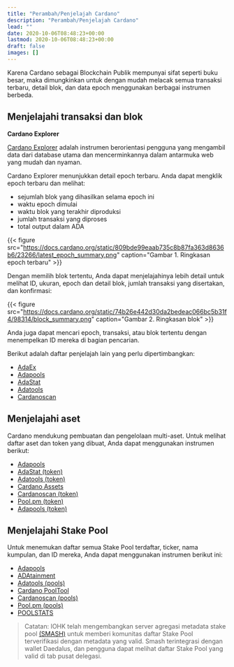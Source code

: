```yaml
---
title: "Perambah/Penjelajah Cardano"
description: "Perambah/Penjelajah Cardano"
lead: ""
date: 2020-10-06T08:48:23+00:00
lastmod: 2020-10-06T08:48:23+00:00
draft: false
images: []
---
```


Karena Cardano sebagai Blockchain Publik mempunyai sifat seperti buku besar, maka dimungkinkan untuk dengan mudah melacak semua transaksi terbaru, detail blok, dan data epoch menggunakan berbagai instrumen berbeda.

## Menjelajahi transaksi dan blok

**Cardano Explorer**

[Cardano Explorer](https://explorer.cardano.org/en.html) adalah instrumen berorientasi pengguna yang mengambil data dari database utama dan mencerminkannya dalam antarmuka web yang mudah dan nyaman.

Cardano Explorer menunjukkan detail epoch terbaru. Anda dapat mengklik epoch terbaru dan melihat:

- sejumlah blok yang dihasilkan selama epoch ini
- waktu epoch dimulai
- waktu blok yang terakhir diproduksi
- jumlah transaksi yang diproses
- total output dalam ADA

{{< figure src="https://docs.cardano.org/static/809bde99eaab735c8b87fa363d8636b6/23266/latest_epoch_summary.png" caption="Gambar 1. Ringkasan epoch terbaru" >}}

Dengan memilih blok tertentu, Anda dapat menjelajahinya lebih detail untuk melihat ID, ukuran, epoch dan detail blok, jumlah transaksi yang disertakan, dan konfirmasi:

{{< figure src="https://docs.cardano.org/static/74b26e442d30da2bedeac066bc5b31f4/98314/block_summary.png" caption="Gambar 2. Ringkasan blok" >}}

Anda juga dapat mencari epoch, transaksi, atau blok tertentu dengan menempelkan ID mereka di bagian pencarian.

Berikut adalah daftar penjelajah lain yang perlu dipertimbangkan:

- [AdaEx](https://cexplorer.io/)
- [Adapools](https://adapools.org/)
- [AdaStat](https://adastat.net/transactions)
- [Adatools](https://adatools.io/transactions)
- [Cardanoscan](https://cardanoscan.io/transactions)

## Menjelajahi aset

Cardano mendukung pembuatan dan pengelolaan multi-aset. Untuk melihat daftar aset dan token yang dibuat, Anda dapat menggunakan instrumen berikut:

- [Adapools](https://adapools.org/)
- [AdaStat (token)](https://adastat.net/tokens)
- [Adatools (token)](https://adatools.io/tokens)
- [Cardano Assets](https://cardanoassets.com/)
- [Cardanoscan (token)](https://cardanoscan.io/tokens)
- [Pool.pm (token)](https://pool.pm/tokens)
- [Adapools (token)](https://adapools.org/token)

## Menjelajahi Stake Pool

Untuk menemukan daftar semua Stake Pool terdaftar, ticker, nama kumpulan, dan ID mereka, Anda dapat menggunakan instrumen berikut ini:

- [Adapools](https://adapools.org/)
- [ADAtainment](https://www.adatainment.com/index.php?page=home&lang=en)
- [Adatools (pools)](https://adatools.io/pools)
- [Cardano PoolTool](https://pooltool.io/)
- [Cardanoscan (pools)](https://cardanoscan.io/pools)
- [Pool.pm (pools)](https://pool.pm/search)
- [POOLSTATS](https://poolstats.org/#)

> Catatan: IOHK telah mengembangkan server agregasi metadata stake pool [(SMASH)](https://docs.cardano.org/development-guidelines/operating-a-stake-pool/SMASH) untuk memberi komunitas daftar Stake Pool terverifikasi dengan metadata yang valid. Smash terintegrasi dengan wallet Daedalus, dan pengguna dapat melihat daftar Stake Pool yang valid di tab pusat delegasi.
